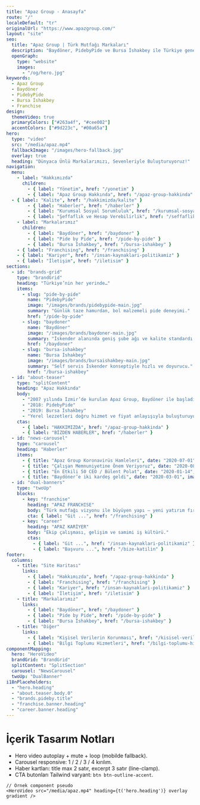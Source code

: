 ```yaml
---
title: "Apaz Group - Anasayfa"
route: "/"
localeDefault: "tr"
originalUrl: "https://www.apazgroup.com/"
layout: "site"
seo:
  title: "Apaz Group | Türk Mutfağı Markaları"
  description: "Baydöner, PidebyPide ve Bursa İshakbey ile Türkiye genelinde yenilikçi ve kaliteli restoran deneyimi."
  openGraph:
    type: "website"
    images:
      - "/og/hero.jpg"
keywords:
  - Apaz Group
  - Baydöner
  - PidebyPide
  - Bursa İshakbey
  - Franchise
design:
  themeVideo: true
  primaryColors: ["#263a4f", "#cee002"]
  accentColors: ["#9d223c", "#00a65a"]
hero:
  type: "video"
  src: "/media/apaz.mp4"
  fallbackImage: "/images/hero-fallback.jpg"
  overlay: true
  heading: "Dünyaca Ünlü Markalarımızı, Sevenleriyle Buluşturuyoruz!"
navigation:
  menu:
    - label: "Hakkımızda"
      children:
        - { label: "Yönetim", href: "/yonetim" }
        - { label: "Apaz Group Hakkında", href: "/apaz-group-hakkinda" }
  - { label: "Kalite", href: "/hakkimizda/kalite" }
        - { label: "Haberler", href: "/haberler" }
        - { label: "Kurumsal Sosyal Sorumluluk", href: "/kurumsal-sosyal-sorumluluk-politikasi" }
        - { label: "Şeffaflık ve Hesap Verebilirlik", href: "/seffaflik-ve-hesap-verebilirlik" }
    - label: "Markalarımız"
      children:
        - { label: "Baydöner", href: "/baydoner" }
        - { label: "Pide by Pide", href: "/pide-by-pide" }
        - { label: "Bursa İshakbey", href: "/bursa-ishakbey" }
    - { label: "Franchising", href: "/franchising" }
    - { label: "Kariyer", href: "/insan-kaynaklari-politikamiz" }
    - { label: "İletişim", href: "/iletisim" }
sections:
  - id: "brands-grid"
    type: "brandGrid"
    heading: "Türkiye’nin her yerinde…"
    items:
      - slug: "pide-by-pide"
        name: "PidebyPide"
        image: "/images/brands/pidebypide-main.jpg"
        summary: "Günlük taze hamurdan, bol malzemeli pide deneyimi."
        href: "/pide-by-pide"
      - slug: "baydoner"
        name: "Baydöner"
        image: "/images/brands/baydoner-main.jpg"
        summary: "İskender alanında geniş şube ağı ve kalite standardı."
        href: "/baydoner"
      - slug: "bursa-ishakbey"
        name: "Bursa İshakbey"
        image: "/images/brands/bursaishakbey-main.jpg"
        summary: "Self servis İskender konseptiyle hızlı ve doyurucu."
        href: "/bursa-ishakbey"
  - id: "about-teaser"
    type: "splitContent"
    heading: "Apaz Hakkında"
    body:
      - "2007 yılında İzmir’de kurulan Apaz Group, Baydöner ile başladığı yolculuğunda iki yeni marka daha ekledi."
      - "2018: PidebyPide"
      - "2019: Bursa İshakbey"
      - "Yerel lezzetleri doğru hizmet ve fiyat anlayışıyla buluşturuyor."
    ctas:
      - { label: "HAKKIMIZDA", href: "/apaz-group-hakkinda" }
      - { label: "BİZDEN HABERLER", href: "/haberler" }
  - id: "news-carousel"
    type: "carousel"
    heading: "Haberler"
    items:
      - { title: "Apaz Group Koronavirüs Hamleleri", date: "2020-07-01", image: "/images/news/haber1-244.jpg", href: "/haber1" }
      - { title: "Çalışan Memnuniyetine Önem Veriyoruz", date: "2020-08-10", image: "/images/news/haber2-244.jpg", href: "/haber2" }
      - { title: "En Etkili 50 CEO / Bülent Polat", date: "2020-01-14", image: "/images/news/haber3-244.jpg", href: "/haber3" }
      - { title: "Baydöner’e iki kardeş geldi", date: "2020-03-01", image: "/images/news/haber4-244.jpg", href: "/haber4" }
  - id: "dual-banners"
    type: "twoUp"
    blocks:
      - key: "franchise"
        heading: "APAZ FRANCHISE"
        body: "Türk mutfağı vizyonu ile büyüyen yapı – yeni yatırım fırsatları."
        cta: { label: "Git ...", href: "/franchising" }
      - key: "career"
        heading: "APAZ KARİYER"
        body: "Ekip çalışması, gelişim ve samimi iş kültürü."
        ctas:
          - { label: "Git ...", href: "/insan-kaynaklari-politikamiz" }
          - { label: "Başvuru ...", href: "/bize-katilin" }
footer:
  columns:
    - title: "Site Haritası"
      links:
        - { label: "Hakkımızda", href: "/apaz-group-hakkinda" }
        - { label: "Franchising", href: "/franchising" }
        - { label: "Kariyer", href: "/insan-kaynaklari-politikamiz" }
        - { label: "İletişim", href: "/iletisim" }
    - title: "Markalarımız"
      links:
        - { label: "Baydöner", href: "/baydoner" }
        - { label: "Pide by Pide", href: "/pide-by-pide" }
        - { label: "Bursa İshakbey", href: "/bursa-ishakbey" }
    - title: "Diğer"
      links:
        - { label: "Kişisel Verilerin Korunması", href: "/kisisel-verilerin-korunmasi" }
        - { label: "Bilgi Toplumu Hizmetleri", href: "/bilgi-toplumu-hizmetleri" }
componentMapping:
  hero: "HeroVideo"
  brandGrid: "BrandGrid"
  splitContent: "SplitSection"
  carousel: "NewsCarousel"
  twoUp: "DualBanner"
i18nPlaceholders:
  - "hero.heading"
  - "about.teaser.body.0"
  - "brands.pideby.title"
  - "franchise.banner.heading"
  - "career.banner.heading"
---
```


# İçerik Tasarım Notları

- Hero video autoplay + mute + loop (mobilde fallback).
- Carousel responsive: 1 / 2 / 3 / 4 kırılım.
- Haber kartları: title max 2 satır, excerpt 3 satır (line-clamp).
- CTA butonları Tailwind varyant: `btn btn-outline-accent`.

```tsx
// Örnek component pseudo
<HeroVideo src="/media/apaz.mp4" heading={t('hero.heading')} overlay gradient />
```